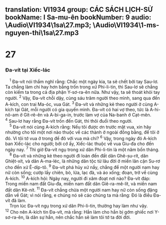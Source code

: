 translation: VI1934
group: CÁC SÁCH LỊCH-SỬ
bookName: I Sa-mu-ên 
bookNumber: 9
audio: \Audio\VI1934\1sa\27.mp3; \Audio\VI1934\1-ms-nguyen-thi\1sa\27.mp3
-------

<div class="title"><h1>27</h1><h3>Đa-vít tại Xiếc-lác</h3></div>
<span class="verse 1sa_27_1"> <sup>1</sup> Đa-vít nói thầm nghĩ rằng: Chắc một ngày kia, ta sẽ chết bởi tay Sau-lơ. Ta chẳng làm chi hay hơn bằng trốn trong xứ Phi-li-tin, thì Sau-lơ sẽ chẳng còn kiếm ta trong cả địa phận Y-sơ-ra-ên nữa. Như vậy, ta sẽ thoát khỏi tay người. </span>
<span class="verse 1sa_27_2"><sup>2</sup> Vậy, Đa-vít chỗi dậy, cùng sáu trăm người theo mình, sang qua đến A-kích, con trai Ma-óc, vua Gát. </span>
<span class="verse 1sa_27_3"><sup>3</sup> Đa-vít và những kẻ theo người ở cùng A-kích tại Gát, mỗi người có gia quyến mình. Đa-vít có hai vợ theo, tức là A-hi-nô-am ở Gít-rê-ên và A-bi-ga-in, trước làm vợ của Na-banh ở Cạt-mên. </span>
<span class="verse 1sa_27_4"><sup>4</sup> Sau-lơ hay rằng Đa-vít trốn đến Gát, thì thôi đuổi theo người. <br/></span>
<span class="verse 1sa_27_5"> <sup>5</sup> Đa-vít nói cùng A-kích rằng: Nếu tôi được ơn trước mặt vua, xin hãy nhường cho tôi một nơi nào thuộc về các thành ở ngoài đồng bằng, để tôi ở đó. Vì tôi tớ vua ở trong đế đô với vua mà chi? </span>
<span class="verse 1sa_27_6"><sup>6</sup> Vậy, trong ngày đó A-kích ban Xiếc-lác cho người; bởi cớ ấy, Xiếc-lác thuộc về vua Giu-đa cho đến ngày nay. </span>
<span class="verse 1sa_27_7"><sup>7</sup> Thì giờ Đa-vít ngụ trong xứ dân Phi-li-tin là một năm bốn tháng. <br/></span>
<span class="verse 1sa_27_8"> <sup>8</sup> Đa-vít và những kẻ theo người đi loán đến đất dân Ghê-su-rít, dân Ghiệt-xít, và dân A-ma-léc, là những dân tộc từ lâu đời ở miền lân cận Su-rơ cho đến xứ Ê-díp-tô. </span>
<span class="verse 1sa_27_9"><sup>9</sup> Đa-vít phá hủy xứ nầy, chẳng để một người nam hay nữ còn sống; cướp lấy chiên, bò, lừa, lạc đà, và áo xống; đoạn, trở về cùng A-kích. </span>
<span class="verse 1sa_27_10"><sup>10</sup> A-kích hỏi: Ngày nay, người đi xâm đoạt nơi nào? Đa-vít đáp: Trong miền nam đất Giu-đa, miền nam đất dân Giê-ra-mê-lít, và miền nam đất dân Kê-nít. </span>
<span class="verse 1sa_27_11"><sup>11</sup> Đa-vít chẳng chừa một người nam hay nữ còn sống đặng dẫn về Gát; vì nói rằng, e chúng nó sẽ cáo chúng ta mà rằng: Đó là điều Đa-vít đã làm. <br/> Trọn lúc Đa-vít ngụ trong xứ dân Phi-li-tin, thường hay làm như vậy. </span>
<span class="verse 1sa_27_12"><sup>12</sup> Cho nên A-kích tin Đa-vít, mà rằng: Hắn làm cho hắn bị gớm ghiếc nơi Y-sơ-ra-ên, là dân sự hắn, nên chắc hắn sẽ làm tôi tớ ta đời đời. <br/></span>

